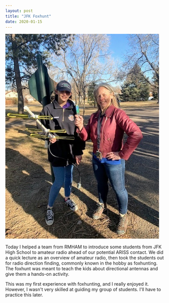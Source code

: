 ```yaml
---
layout: post
title: "JFK Foxhunt"
date: 2020-01-15
---
```


![Cheyenne Sterner `N0CKS` and Heather Randall with ARDF foxhunt gear](/assets/2020-01-15-jfk-foxhunt.JPG)

Today I helped a team from RMHAM to introduce some students from JFK High School to amateur radio
ahead of our potential ARISS contact. We did a quick lecture as an overview of amateur radio, then
took the students out for radio direction finding, commonly known in the hobby as foxhunting. The
foxhunt was meant to teach the kids about directional antennas and give them a hands-on activity.

This was my first experience with foxhunting, and I really enjoyed it. However, I wasn't very
skilled at guiding my group of students. I'll have to practice this later.

